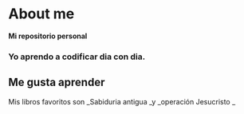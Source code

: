 # About me
**Mi repositorio personal**
### Yo aprendo a codificar dia con dia.
## Me gusta aprender
Mis libros favoritos son _Sabiduria antigua _y _operación Jesucristo
_
